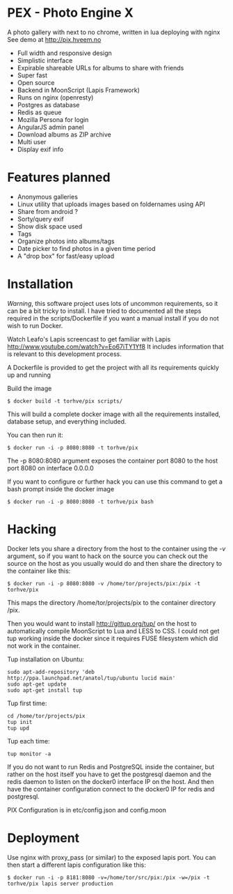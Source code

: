 PEX - Photo Engine X
====================

A photo gallery with next to no chrome, written in lua deploying with nginx
See demo at <http://pix.hveem.no>


 * Full width and responsive design
 * Simplistic interface
 * Expirable shareable URLs for albums to share with friends
 * Super fast
 * Open source
 * Backend in MoonScript (Lapis Framework)
 * Runs on nginx (openresty)
 * Postgres as database
 * Redis as queue
 * Mozilla Persona for login
 * AngularJS admin panel
 * Download albums as ZIP archive
 * Multi user
 * Display exif info
 
Features planned
================

 * Anonymous galleries
 * Linux utility that uploads images based on foldernames using API
 * Share from android ?
 * Sorty/query exif
 * Show disk space used
 * Tags
 * Organize photos into albums/tags
 * Date picker to find photos in a given time period
 * A "drop box" for fast/easy upload

Installation
================

*Warning*, this software project uses lots of uncommon requirements, so it can be a bit tricky to install. 
I have tried to documented all the steps required in the scripts/Dockerfile if you want a manual install if you do not wish to run Docker.

Watch Leafo's Lapis screencast to get familiar with Lapis <http://www.youtube.com/watch?v=Eo67iTY1Yf8>
It includes information that is relevant to this development process.

A Dockerfile is provided to get the project with all its requirements quickly up and running


Build the image

    $ docker build -t torhve/pix scripts/

This will build a complete docker image with all the requirements installed, database setup, and everything included.

You can then run it:

    $ docker run -i -p 8080:8080 -t torhve/pix

The -p 8080:8080 argument exposes the container port 8080 to the host port 8080 on interface 0.0.0.0

If you want to configure or further hack you can use this command to get a bash prompt inside the docker image

    $ docker run -i -p 8080:8080 -t torhve/pix bash

Hacking
=======

Docker lets you share a directory from the host to the container using the *-v* argument, so if you want to hack on the source you can check out the source on the host as you usually would do and then share the directory to the container like this:

    $ docker run -i -p 8080:8080 -v /home/tor/projects/pix:/pix -t torhve/pix

This maps the directory /home/tor/projects/pix to the container directory /pix.

Then you would want to install <http://gittup.org/tup/> on the host to automatically compile MoonScript to Lua and LESS to CSS.
I could not get tup working inside the docker since it requires FUSE filesystem which did not work in the container.

Tup installation on Ubuntu:

    sudo apt-add-repository 'deb http://ppa.launchpad.net/anatol/tup/ubuntu lucid main'
    sudo apt-get update
    sudo apt-get install tup

Tup first time:

    cd /home/tor/projects/pix
    tup init
    tup upd

Tup each time:

    tup monitor -a


If you do not want to run Redis and PostgreSQL inside the container, but rather on the host itself you have to get the postgresql daemon and the redis daemon to listen on the docker0 interface IP on the host. And then have the container configuration connect to the docker0 IP for redis and postgresql.



PIX Configuration is in etc/config.json and config.moon

Deployment
==========

Use nginx with proxy_pass (or similar) to the exposed lapis port.
You can then start a different lapis configuration like this:

    $ docker run -i -p 8181:8080 -v=/home/tor/src/pix:/pix -w=/pix -t torhve/pix lapis server production
 
